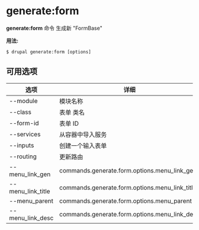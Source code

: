 # generate:form
**generate:form** 命令 生成新 "FormBase"

**用法:**
```
$ drupal generate:form [options] 
```

## 可用选项
选项 | 详细
-------|-------------
--module | 模块名称
--class | 表单 类名
--form-id | 表单 ID
--services | 从容器中导入服务
--inputs | 创建一个输入表单
--routing | 更新路由
--menu_link_gen | commands.generate.form.options.menu_link_gen
--menu_link_title | commands.generate.form.options.menu_link_title
--menu_parent | commands.generate.form.options.menu_parent
--menu_link_desc | commands.generate.form.options.menu_link_desc
